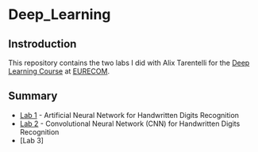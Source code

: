 # Deep_Learning

## Instroduction

This repository contains the two labs I did with Alix Tarentelli for the [Deep Learning Course](http://www.eurecom.fr/en/course/DeepLearning-2019Spring) at [EURECOM](http://www.eurecom.fr/fr).

## Summary
* [Lab 1](https://github.com/CBrochet/Deep_Learning/tree/master/Lab1) - Artificial Neural Network for Handwritten Digits Recognition
* [Lab 2](https://github.com/CBrochet/Deep_Learning/blob/master/Lab2.ipynb) - Convolutional Neural Network (CNN) for Handwritten Digits Recognition
* [Lab 3]
